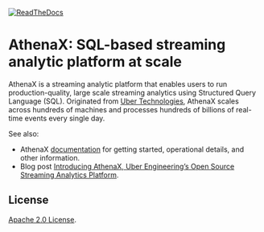[![ReadTheDocs][doc-img]][doc]

# AthenaX: SQL-based streaming analytic platform at scale

AthenaX is a streaming analytic platform that enables users to run production-quality, large scale streaming analytics using Structured Query Language (SQL). Originated from [Uber Technologies][ubeross], AthenaX scales across hundreds of machines and processes hundreds of billions of real-time events every single day.

See also:

  * AthenaX [documentation][doc] for getting started, operational details, and other information.
  * Blog post [Introducing AthenaX, Uber Engineering’s Open Source Streaming Analytics Platform](https://eng.uber.com/athenax/).


## License
[Apache 2.0 License](./LICENSE).

[doc-img]: https://readthedocs.org/projects/athenax/badge/?version=latest
[doc]: http://athenax.readthedocs.org/en/latest/
[ubeross]: http://uber.github.io
